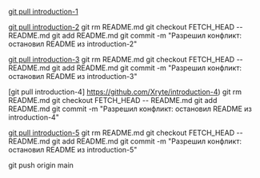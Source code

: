 [git pull introduction-1](https://github.com/Xryte/introduction-1)

[git pull introduction-2](https://github.com/Xryte/introduction-2)
git rm README.md
git checkout FETCH_HEAD -- README.md
git add README.md
git commit -m \"Разрешил конфликт: остановил README из introduction-2\"

[git pull introduction-3](https://github.com/Xryte/introduction-3)
git rm README.md
git checkout FETCH_HEAD -- README.md
git add README.md
git commit -m \"Разрешил конфликт: остановил README из introduction-3\"

[git pull
introduction-4]
https://github.com/Xryte/introduction-4)
git rm README.md
git checkout FETCH_HEAD -- README.md
git add README.md
git commit -m \"Разрешил конфликт: остановил README из introduction-4\"

[git pull introduction-5](https://github.com/Xryte/introduction-5)
git rm README.md
git checkout FETCH_HEAD -- README.md
git add README.md
git commit -m \"Разрешил конфликт: остановил README из introduction-5\"

git push origin main
